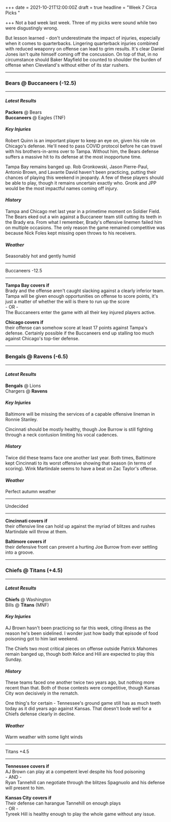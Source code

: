+++
date = 2021-10-21T12:00:00Z
draft = true
headline = "Week 7 Circa Picks "

+++
Not a bad week last week. Three of my picks were sound while two were disgustingly wrong.

But lesson learned - don't underestimate the impact of injuries, especially when it comes to quarterbacks. Lingering quarterback injuries combined with reduced weaponry on offense can lead to grim results. It's clear Daniel Jones isn't quite himself coming off the concussion. On top of that, in no circumstance should Baker Mayfield be counted to shoulder the burden of offense when Cleveland's without either of its star rushers.        

***

### Bears @ Buccaneers (-12.5)

***

#### _Latest Results_

**Packers** @ Bears  
**Buccaneers** @ Eagles (TNF)

#### _Key Injuries_

Robert Quinn is an important player to keep an eye on, given his role on Chicago's defense. He'll need to pass COVID protocol before he can travel with his brothers-in-arms over to Tampa. Without him, the Bears defense suffers a massive hit to its defense at the most inopportune time.

Tampa Bay remains banged up. Rob Gronkowski, Jason Pierre-Paul, Antonio Brown, and Lavante David haven't been practicing, putting their chances of playing this weekend in jeopardy. A few of these players should be able to play, though it remains uncertain exactly who. Gronk and JPP would be the most impactful names coming off injury.  

#### _History_

Tampa and Chicago met last year in a primetime moment on Soldier Field. The Bears eked out a win against a Buccaneer team still cutting its teeth in the Brady era. From what I remember, Brady's offensive linemen failed him on multiple occasions. The only reason the game remained competitive was because Nick Foles kept missing open throws to his receivers. 

#### _Weather_

Seasonably hot and gently humid

***

Buccaneers -12.5

***

**Tampa Bay covers if**  
Brady and the offense aren't caught slacking against a clearly inferior team. Tampa will be given enough opportunities on offense to score points, it's just a matter of whether the will is there to run up the score  
\- OR -  
The Buccaneers enter the game with all their key injured players active.

**Chicago covers if**  
their offense can somehow score at least 17 points against Tampa's defense. Certainly possible if the Buccaneers end up stalling too much against Chicago's top-tier defense. 

***

### Bengals @ Ravens (-6.5)

***

#### _Latest Results_

**Bengals** @ Lions  
Chargers @ **Ravens**

#### _Key Injuries_

Baltimore will be missing the services of a capable offensive lineman in Ronnie Stanley.

Cincinnati should be mostly healthy, though Joe Burrow is still fighting through a neck contusion limiting his vocal cadences.

#### _History_

Twice did these teams face one another last year. Both times, Baltimore kept Cincinnati to its worst offensive showing that season (in terms of scoring). Wink Martindale seems to have a beat on Zac Taylor's offense. 

#### _Weather_

Perfect autumn weather

***

Undecided

***

**Cincinnati covers if**  
their offensive line can hold up against the myriad of blitzes and rushes Martindale will throw at them.

**Baltimore covers if**  
their defensive front can prevent a hurting Joe Burrow from ever settling into a groove.

***

### Chiefs @ Titans (+4.5)

***

#### _Latest Results_

**Chiefs** @ Washington  
Bills @ **Titans** (MNF)

#### _Key Injuries_

AJ Brown hasn't been practicing so far this week, citing illness as the reason he's been sidelined. I wonder just how badly that episode of food poisoning got to him last weekend.

The Chiefs two most critical pieces on offense outside Patrick Mahomes remain banged up, though both Kelce and Hill are expected to play this Sunday.

#### _History_

These teams faced one another twice two years ago, but nothing more recent than that. Both of those contests were competitive, though Kansas City won decisively in the rematch.

One thing's for certain - Tennessee's ground game still has as much teeth today as it did years ago against Kansas. That doesn't bode well for a Chiefs defense clearly in decline.

#### _Weather_

Warm weather with some light winds

***

Titans +4.5

***

**Tennessee covers if**  
AJ Brown can play at a competent level despite his food poisoning  
\- AND -  
Ryan Tannehill can negotiate through the blitzes Spagnuolo and his defense will present to him.

**Kansas City covers if**  
Their defense can harangue Tannehill on enough plays  
\- OR -  
Tyreek Hill is healthy enough to play the whole game without any issue.